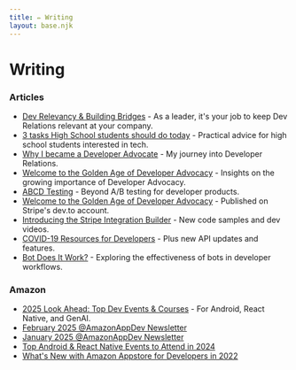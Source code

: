 ```yaml
---
title: ✏️ Writing
layout: base.njk
---
```


# Writing

### Articles

* [Dev Relevancy & Building Bridges](https://blog.trag.dev/dev-relevancy-building-bridges) - As a leader, it's your job to keep Dev Relations relevant at your company.
* [3 tasks High School students should do today](https://blog.trag.dev/3-tasks-for-high-schoolers) - Practical advice for high school students interested in tech.
* [Why I became a Developer Advocate](https://blog.trag.dev/why-i-became-a-developer-advocate) - My journey into Developer Relations.
* [Welcome to the Golden Age of Developer Advocacy](https://blog.trag.dev/welcome-to-the-golden-age-of-developer-advocacy) - Insights on the growing importance of Developer Advocacy.
* [ABCD Testing](https://dev.to/trag/abcd-testing-4li3) - Beyond A/B testing for developer products.
* [Welcome to the Golden Age of Developer Advocacy](https://dev.to/stripe/welcome-to-the-golden-age-of-developer-advocacy-51fe) - Published on Stripe's dev.to account.
* [Introducing the Stripe Integration Builder](https://dev.to/stripe/introducing-the-stripe-integration-builder-new-code-samples-and-dev-videos-254d) - New code samples and dev videos.
* [COVID-19 Resources for Developers](https://dev.to/stripe/covid-19-resources-for-developers-plus-new-api-updates-and-features-2ekf) - Plus new API updates and features.
* [Bot Does It Work?](https://medium.com/@ctraganos/bot-does-it-work-ec29644ab3ca) - Exploring the effectiveness of bots in developer workflows.

### Amazon
* [2025 Look Ahead: Top Dev Events & Courses](https://dev.to/amazonappdev/2025-look-ahead-top-dev-events-courses-for-android-react-native-and-genai-4bd3) - For Android, React Native, and GenAI.
* [February 2025 @AmazonAppDev Newsletter](https://dev.to/amazonappdev/february-2025-amazonappdev-newsletter-1im0)
* [January 2025 @AmazonAppDev Newsletter](https://dev.to/amazonappdev/january-2025-amazonappdev-newsletter-2e8n)
* [Top Android & React Native Events to Attend in 2024](https://dev.to/amazonappdev/top-android-react-native-events-to-attend-in-2024-477e)
* [What's New with Amazon Appstore for Developers in 2022](https://dev.to/amazonappdev/whats-new-with-amazon-appstore-for-developers-in-2022-slides-52me)


